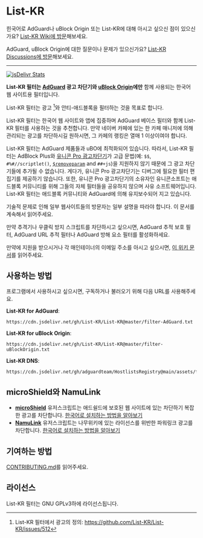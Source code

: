 # List-KR

힌국어로 AdGuard나 uBlock Origin 또는 List-KR에 대해 아시고 싶으신 점이 있으신가요? [List-KR Wiki에 방문](https://github.com/List-KR/List-KR/wiki)해보세요.

AdGuard, uBlock Origin에 대한 질문이나 문제가 있으신가요? [List-KR Discussions에 방문](https://github.com/List-KR/List-KR/discussions)해보세요.

---

[![jsDelivr Stats](https://data.jsdelivr.com/v1/package/gh/List-KR/List-KR/badge)](https://www.jsdelivr.com/package/gh/List-KR/List-KR)

**List-KR 필터는 [AdGuard](https://adguard.com) 광고 차단기와 [uBlock Origin](https://github.com/gorhill/uBlock)에만** 함께 사용되는 한국어 웹 사이트용 필터입니다.

List-KR 필터는 광고 [^1]와 안티-애드블록을 필터하는 것을 목표로 합니다.

List-KR 필터는 한국어 웹 사이트와 앱에 집중하며 AdGuard 베이스 필터와 함께 List-KR 필터를 사용하는 것을 추천합니다.
만약 네이버 카페에 있는 한 카페 매니저에 의해 관리되는 광고를 차단하시길 원하시면, 그 카페의 랭킹은 열매 1 이상이여야 합니다.

List-KR 필터는 AdGuard 제품들과 uBO에 최적화되어 있습니다.
따라서, List-KR 필터는 AdBlock Plus와 [유니콘 Pro 광고차단기](https://getunicorn.app/ko)가 고급 문법(예: `$$`, `#%#//scriptlet()`, [`$removeparam`](https://github.com/gorhill/uBlock/wiki/Static-filter-syntax#removeparam) and `##+js`)을 지원하지 않기 때문에 그 광고 차단기들에 추가될 수 없습니다.
게다가, 유니콘 Pro 광고차단기는 디버그에 필요한 필터 편집기를 제공하기 않습니다.
또한, 유니콘 Pro 광고차단기의 소유자인 유니콘소프트는 애드블록 커뮤니티를 위해 그들의 자체 필터들을 공유하지 않으며 사유 소프트웨어입니다.
List-KR 필터는 애드블록 커뮤니티와 AdGuard에 의해 유지보수되어 지고 있습니다.

기술적 문제로 인해 일부 웹사이트들의 방문자는 일부 설명을 따라야 합니다.
이 문서를 계속해서 읽어주세요.

만약 추격기나 우클릭 방지 스크립트를 차단하시고 싶으시면, AdGuard 추적 보호 필터, AdGuard URL 추적 필터나 AdGuard 방해 요소 필터를 활성화하세요.

만약에 지원을 받으시거나 각 매인테이너의 이메일 주소를 아시고 싶으시면, [이 위키 문서](https://github.com/List-KR/List-KR/wiki/contacts)를 읽어주세요.


[^1]: List-KR 필터에서 광고의 정의: https://github.com/List-KR/List-KR/issues/512

## 사용하는 방법

프로그램에서 사용하시고 싶으시면, 구독하거나 불러오기 위해 다음 URL를 사용해주세요.

**List-KR for AdGuard**:
```
https://cdn.jsdelivr.net/gh/List-KR/List-KR@master/filter-AdGuard.txt
```
**List-KR for uBlock Origin**:
```
https://cdn.jsdelivr.net/gh/List-KR/List-KR@master/filter-uBlockOrigin.txt
```
**List-KR DNS**:
```
https://cdn.jsdelivr.net/gh/adguardteam/HostlistsRegistry@main/assets/filter_25.txt
```

## microShield와 NamuLink
- **[microShield](https://github.com/List-KR/microShield)** 유저스크립트는 애드쉴드에 보호된 웹 사이트에 있는 차단하기 복잡한 광고를 차단합니다.
[한국어로 설치하는 방법을 알아보기](https://github.com/List-KR/microShield/blob/main/README.ko.md)
- **[NamuLink](https://github.com/List-KR/NamuLink)** 유저스크립트는 나무위키에 있는 라이선스를 위반한 파워링크 광고를 차단합니다.
[한국어로 설치하는 방법을 알아보기](https://github.com/List-KR/NamuLink/blob/main/README.ko.md)

## 기여하는 방법
[CONTRIBUTING.md](https://github.com/List-KR/List-KR/blob/master/CONTRIBUTING.md)를 읽어주세요.

## 라이선스
List-KR 필터는 GNU GPLv3하에 라이선스됩니다.
